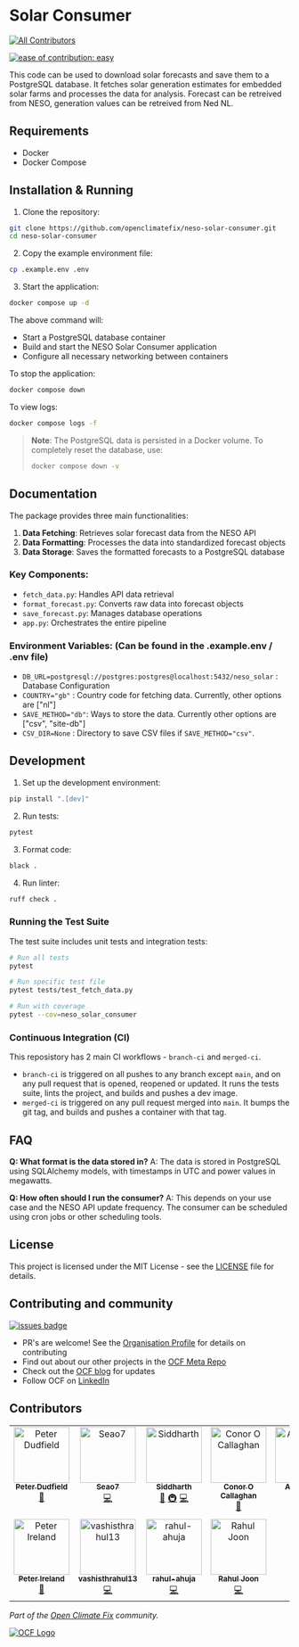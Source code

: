 # Solar Consumer
<!-- ALL-CONTRIBUTORS-BADGE:START - Do not remove or modify this section -->
[![All Contributors](https://img.shields.io/badge/all_contributors-11-orange.svg?style=flat-square)](#contributors-)
<!-- ALL-CONTRIBUTORS-BADGE:END -->

[![ease of contribution: easy](https://img.shields.io/badge/ease%20of%20contribution:%20easy-32bd50)](https://github.com/openclimatefix#how-easy-is-it-to-get-involved)

This code can be used to download solar forecasts and save them to a PostgreSQL database. It fetches solar generation estimates for embedded solar farms and processes the data for analysis.
Forecast can be retreived from NESO, generation values can be retreived from Ned NL. 

## Requirements

- Docker
- Docker Compose

## Installation & Running

1. Clone the repository:
```bash
git clone https://github.com/openclimatefix/neso-solar-consumer.git
cd neso-solar-consumer
```

2. Copy the example environment file:
```bash
cp .example.env .env
```

3. Start the application:
```bash
docker compose up -d
```

The above command will:
- Start a PostgreSQL database container
- Build and start the NESO Solar Consumer application
- Configure all necessary networking between containers

To stop the application:
```bash
docker compose down
```

To view logs:
```bash
docker compose logs -f
```

> **Note**: The PostgreSQL data is persisted in a Docker volume. To completely reset the database, use:
> ```bash
> docker compose down -v
> ```

## Documentation

The package provides three main functionalities:

1. **Data Fetching**: Retrieves solar forecast data from the NESO API
2. **Data Formatting**: Processes the data into standardized forecast objects
3. **Data Storage**: Saves the formatted forecasts to a PostgreSQL database

### Key Components:

- `fetch_data.py`: Handles API data retrieval
- `format_forecast.py`: Converts raw data into forecast objects
- `save_forecast.py`: Manages database operations
- `app.py`: Orchestrates the entire pipeline

### Environment Variables: (Can be found in the .example.env / .env file)

- `DB_URL=postgresql://postgres:postgres@localhost:5432/neso_solar` : Database Configuration
- `COUNTRY="gb"` : Country code for fetching data. Currently, other options are ["nl"] 
- `SAVE_METHOD="db"`: Ways to store the data. Currently other options are ["csv", "site-db"]
- `CSV_DIR=None` : Directory to save CSV files if `SAVE_METHOD="csv"`.

## Development

1. Set up the development environment:
```bash
pip install ".[dev]"
```

2. Run tests:
```bash
pytest
```

3. Format code:
```bash
black .
```

4. Run linter:
```bash
ruff check .
```

### Running the Test Suite

The test suite includes unit tests and integration tests:

```bash
# Run all tests
pytest

# Run specific test file
pytest tests/test_fetch_data.py

# Run with coverage
pytest --cov=neso_solar_consumer
```

### Continuous Integration (CI)

This reposistory has 2 main CI workflows - `branch-ci` and `merged-ci`. 

- `branch-ci` is triggered on all pushes to any branch except `main`, and on any pull request that is opened, reopened or updated. It runs the tests suite, lints the project, and builds and pushes a dev image.
- `merged-ci` is triggered on any pull request merged into `main`. It bumps the git tag, and builds and pushes a container with that tag.

## FAQ

**Q: What format is the data stored in?**
A: The data is stored in PostgreSQL using SQLAlchemy models, with timestamps in UTC and power values in megawatts.

**Q: How often should I run the consumer?**
A: This depends on your use case and the NESO API update frequency. The consumer can be scheduled using cron jobs or other scheduling tools.

## License

This project is licensed under the MIT License - see the [LICENSE](LICENSE) file for details.

## Contributing and community

[![issues badge](https://img.shields.io/github/issues/openclimatefix/neso-solar-consumer?color=FFAC5F)](https://github.com/openclimatefix/neso-solar-consumer/issues?q=is%3Aissue+is%3Aopen+sort%3Aupdated-desc)

- PR's are welcome! See the [Organisation Profile](https://github.com/openclimatefix) for details on contributing
- Find out about our other projects in the [OCF Meta Repo](https://github.com/openclimatefix/ocf-meta-repo)
- Check out the [OCF blog](https://openclimatefix.org/blog) for updates
- Follow OCF on [LinkedIn](https://uk.linkedin.com/company/open-climate-fix)


## Contributors


<!-- ALL-CONTRIBUTORS-LIST:START - Do not remove or modify this section -->
<!-- prettier-ignore-start -->
<!-- markdownlint-disable -->
<table>
  <tbody>
    <tr>
      <td align="center" valign="top" width="14.28%"><a href="https://github.com/peterdudfield"><img src="https://avatars.githubusercontent.com/u/34686298?v=4?s=100" width="100px;" alt="Peter Dudfield"/><br /><sub><b>Peter Dudfield</b></sub></a><br /><a href="#ideas-peterdudfield" title="Ideas, Planning, & Feedback">🤔</a></td>
      <td align="center" valign="top" width="14.28%"><a href="https://github.com/Seao7"><img src="https://avatars.githubusercontent.com/u/100257888?v=4?s=100" width="100px;" alt="Seao7"/><br /><sub><b>Seao7</b></sub></a><br /><a href="https://github.com/openclimatefix/neso-solar-consumer/commits?author=Seao7" title="Code">💻</a></td>
      <td align="center" valign="top" width="14.28%"><a href="http://siddharth7113.github.io"><img src="https://avatars.githubusercontent.com/u/114160268?v=4?s=100" width="100px;" alt="Siddharth"/><br /><sub><b>Siddharth</b></sub></a><br /><a href="https://github.com/openclimatefix/neso-solar-consumer/pulls?q=is%3Apr+reviewed-by%3Asiddharth7113" title="Reviewed Pull Requests">👀</a> <a href="#infra-siddharth7113" title="Infrastructure (Hosting, Build-Tools, etc)">🚇</a> <a href="https://github.com/openclimatefix/neso-solar-consumer/commits?author=siddharth7113" title="Code">💻</a></td>
      <td align="center" valign="top" width="14.28%"><a href="https://github.com/Conor0Callaghan"><img src="https://avatars.githubusercontent.com/u/4090256?v=4?s=100" width="100px;" alt="Conor O Callaghan"/><br /><sub><b>Conor O Callaghan</b></sub></a><br /><a href="https://github.com/openclimatefix/neso-solar-consumer/commits?author=Conor0Callaghan" title="Documentation">📖</a></td>
      <td align="center" valign="top" width="14.28%"><a href="https://github.com/alirashidAR"><img src="https://avatars.githubusercontent.com/u/110668489?v=4?s=100" width="100px;" alt="Ali Rashid"/><br /><sub><b>Ali Rashid</b></sub></a><br /><a href="https://github.com/openclimatefix/neso-solar-consumer/commits?author=alirashidAR" title="Tests">⚠️</a></td>
      <td align="center" valign="top" width="14.28%"><a href="https://github.com/ManzoorAhmedShaikh"><img src="https://avatars.githubusercontent.com/u/110716002?v=4?s=100" width="100px;" alt="Manzoor Ahmed Shaikh"/><br /><sub><b>Manzoor Ahmed Shaikh</b></sub></a><br /><a href="https://github.com/openclimatefix/neso-solar-consumer/commits?author=ManzoorAhmedShaikh" title="Code">💻</a></td>
      <td align="center" valign="top" width="14.28%"><a href="http://anaskhan.me"><img src="https://avatars.githubusercontent.com/u/83116240?v=4?s=100" width="100px;" alt="Anas Khan"/><br /><sub><b>Anas Khan</b></sub></a><br /><a href="https://github.com/openclimatefix/neso-solar-consumer/commits?author=anxkhn" title="Documentation">📖</a></td>
    </tr>
    <tr>
      <td align="center" valign="top" width="14.28%"><a href="https://github.com/pjireland"><img src="https://avatars.githubusercontent.com/u/16693035?v=4?s=100" width="100px;" alt="Peter Ireland"/><br /><sub><b>Peter Ireland</b></sub></a><br /><a href="https://github.com/openclimatefix/neso-solar-consumer/commits?author=pjireland" title="Documentation">📖</a></td>
      <td align="center" valign="top" width="14.28%"><a href="https://github.com/vashisthrahul13"><img src="https://avatars.githubusercontent.com/u/182660137?v=4?s=100" width="100px;" alt="vashisthrahul13"/><br /><sub><b>vashisthrahul13</b></sub></a><br /><a href="https://github.com/openclimatefix/neso-solar-consumer/commits?author=vashisthrahul13" title="Code">💻</a></td>
      <td align="center" valign="top" width="14.28%"><a href="https://github.com/rahul-ahuja"><img src="https://avatars.githubusercontent.com/u/21355015?v=4?s=100" width="100px;" alt="rahul-ahuja"/><br /><sub><b>rahul-ahuja</b></sub></a><br /><a href="https://github.com/openclimatefix/neso-solar-consumer/commits?author=rahul-ahuja" title="Code">💻</a></td>
      <td align="center" valign="top" width="14.28%"><a href="https://rahul-joon.github.io/My-Website/"><img src="https://avatars.githubusercontent.com/u/61495262?v=4?s=100" width="100px;" alt="Rahul Joon"/><br /><sub><b>Rahul Joon</b></sub></a><br /><a href="https://github.com/openclimatefix/neso-solar-consumer/commits?author=Rahul-JOON" title="Code">💻</a></td>
    </tr>
  </tbody>
</table>

<!-- markdownlint-restore -->
<!-- prettier-ignore-end -->

<!-- ALL-CONTRIBUTORS-LIST:END -->
*Part of the [Open Climate Fix](https://github.com/orgs/openclimatefix/people) community.*

[![OCF Logo](https://cdn.prod.website-files.com/62d92550f6774db58d441cca/6324a2038936ecda71599a8b_OCF_Logo_black_trans.png)](https://openclimatefix.org)
